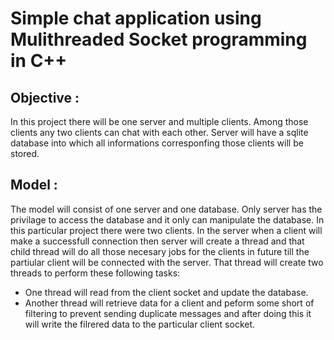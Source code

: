 # Simple chat application using Mulithreaded Socket programming in C++
<h2>Objective : </h2>
<p>
	In this project there will be one server and multiple clients. Among those clients any two clients can chat with each other. Server will have a sqlite database into which all informations corresponfing those clients will be stored.
</p>
<h2>Model : </h2>
<p>
	The model will consist of one server and one database. Only server has the privilage to access the database and it only can manipulate the database. In this particular project there were two clients. In the server when a client will make a successfull connection then server will create a thread and that child thread will do all those necesary jobs for the clients in future till the partiular client will be connected with the server. That thread will create two threads to perform these following tasks:
			<ul>
				<li> One thread will read from the client socket and update the database.
				</li>
				<li> Another thread will retrieve data for a client and peform some short of filtering to prevent sending duplicate messages and after doing this it will write the filrered data to the particular client socket.</li>
			</ul>
</p>